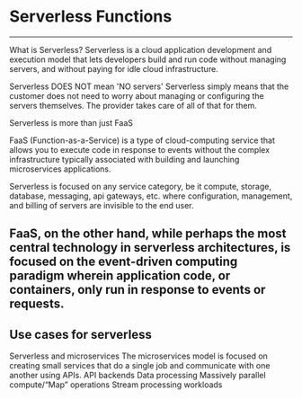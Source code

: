 # Serverless Functions
---
What is Serverless? Serverless is a cloud application development and execution model that lets developers build and run code without managing servers, and without paying for idle cloud infrastructure.

Serverless DOES NOT mean 'NO servers' Serverless simply means that the customer does not need to worry about managing or configuring the servers themselves. The provider takes care of all of that for them.

Serverless is more than just FaaS

FaaS (Function-as-a-Service) is a type of cloud-computing service that allows you to execute code in response to events without the complex infrastructure typically associated with building and launching microservices applications.

Serverless is focused on any service category, be it compute, storage, database, messaging, api gateways, etc. where configuration, management, and billing of servers are invisible to the end user.

 FaaS, on the other hand, while perhaps the most central technology in serverless architectures, is focused on the event-driven computing paradigm wherein application code, or containers, only run in response to events or requests.
----
  ## Use cases for serverless
Serverless and microservices The microservices model is focused on creating small services that do a single job and communicate with one another using APIs.
API backends
Data processing
Massively parallel compute/“Map” operations
Stream processing workloads